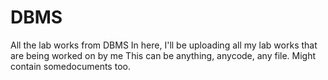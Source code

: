 # DBMS
All the lab works from DBMS
In here, I'll be uploading all my lab works that are being worked on by me
This can be anything, anycode, any file.
Might contain somedocuments too.
